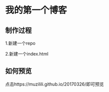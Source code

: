 # 我的第一个博客

## 制作过程

1.新建一个repo

2.新建一个index.html

## 如何预览

点击https://muzilili.github.io/20170326/即可预览
